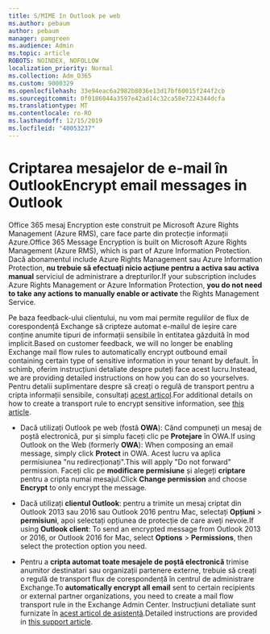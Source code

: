 ```yaml
---
title: S/MIME în Outlook pe web
ms.author: pebaum
author: pebaum
manager: pamgreen
ms.audience: Admin
ms.topic: article
ROBOTS: NOINDEX, NOFOLLOW
localization_priority: Normal
ms.collection: Adm_O365
ms.custom: 9000329
ms.openlocfilehash: 33e94eac6a2982b8036e13d17bf60015f244f2cb
ms.sourcegitcommit: 0f0186044a3597e42ad14c32ca58e7224344dcfa
ms.translationtype: MT
ms.contentlocale: ro-RO
ms.lasthandoff: 12/15/2019
ms.locfileid: "40053237"
---
```

# <a name="encrypt-email-messages-in-outlook"></a><span data-ttu-id="75b6a-102">Criptarea mesajelor de e-mail în Outlook</span><span class="sxs-lookup"><span data-stu-id="75b6a-102">Encrypt email messages in Outlook</span></span>

<span data-ttu-id="75b6a-103">Office 365 mesaj Encryption este construit pe Microsoft Azure Rights Management (Azure RMS), care face parte din protecție informații Azure.</span><span class="sxs-lookup"><span data-stu-id="75b6a-103">Office 365 Message Encryption is built on Microsoft Azure Rights Management (Azure RMS), which is part of Azure Information Protection.</span></span> <span data-ttu-id="75b6a-104">Dacă abonamentul include Azure Rights Management sau Azure Information Protection, **nu trebuie să efectuați nicio acțiune pentru a activa sau activa manual** serviciul de administrare a drepturilor.</span><span class="sxs-lookup"><span data-stu-id="75b6a-104">If your subscription includes Azure Rights Management or Azure Information Protection, **you do not need to take any actions to manually enable or activate** the Rights Management Service.</span></span>

<span data-ttu-id="75b6a-105">Pe baza feedback-ului clientului, nu vom mai permite regulilor de flux de corespondență Exchange să cripteze automat e-mailul de ieșire care conține anumite tipuri de informații sensibile în entitatea găzduită în mod implicit.</span><span class="sxs-lookup"><span data-stu-id="75b6a-105">Based on customer feedback, we will no longer be enabling Exchange mail flow rules to automatically encrypt outbound email containing certain type of sensitive information in your tenant by default.</span></span> <span data-ttu-id="75b6a-106">În schimb, oferim instrucțiuni detaliate despre puteți face acest lucru.</span><span class="sxs-lookup"><span data-stu-id="75b6a-106">Instead, we are providing detailed instructions on how you can do so yourselves.</span></span> <span data-ttu-id="75b6a-107">Pentru detalii suplimentare despre să creați o regulă de transport pentru a cripta informații sensibile, consultați [acest articol](https://aka.ms/OmeEtr).</span><span class="sxs-lookup"><span data-stu-id="75b6a-107">For additional details on how to create a transport rule to encrypt sensitive information, see [this article](https://aka.ms/OmeEtr).</span></span>

- <span data-ttu-id="75b6a-108">Dacă utilizați Outlook pe web (fostă **OWA**): Când compuneți un mesaj de poștă electronică, pur și simplu faceți clic pe **Protejare** în OWA.</span><span class="sxs-lookup"><span data-stu-id="75b6a-108">If using Outlook on the Web (formerly **OWA**): When composing an email message, simply click **Protect** in OWA.</span></span> <span data-ttu-id="75b6a-109">Acest lucru va aplica permisiunea "nu redirecționați".</span><span class="sxs-lookup"><span data-stu-id="75b6a-109">This will apply "Do not forward" permission.</span></span> <span data-ttu-id="75b6a-110">Faceți clic pe **modificare permisiune** și alegeți **criptare** pentru a cripta numai mesajul.</span><span class="sxs-lookup"><span data-stu-id="75b6a-110">Click **Change permission** and choose **Encrypt** to only encrypt the message.</span></span>

- <span data-ttu-id="75b6a-111">Dacă utilizați **clientul Outlook**: pentru a trimite un mesaj criptat din Outlook 2013 sau 2016 sau Outlook 2016 pentru Mac, selectați **Opțiuni** > **permisiuni**, apoi selectați opțiunea de protecție de care aveți nevoie.</span><span class="sxs-lookup"><span data-stu-id="75b6a-111">If using **Outlook client**: To send an encrypted message from Outlook 2013 or 2016, or Outlook 2016 for Mac, select **Options** > **Permissions**, then select the protection option you need.</span></span>

- <span data-ttu-id="75b6a-112">Pentru a **cripta automat toate mesajele de poștă electronică** trimise anumitor destinatari sau organizații partenere externe, trebuie să creați o regulă de transport flux de corespondență în centrul de administrare Exchange.</span><span class="sxs-lookup"><span data-stu-id="75b6a-112">To **automatically encrypt all email** sent to certain recipients or external partner organizations, you need to create a mail flow transport rule in the Exchange Admin Center.</span></span> <span data-ttu-id="75b6a-113">Instrucțiuni detaliate sunt furnizate în [acest articol de asistență](https://docs.microsoft.com/office365/securitycompliance/define-mail-flow-rules-to-encrypt-email#create-a-mail-flow-rule-to-encrypt-email-messages-with-the-new-ome-capabilities).</span><span class="sxs-lookup"><span data-stu-id="75b6a-113">Detailed instructions are provided in [this support article](https://docs.microsoft.com/office365/securitycompliance/define-mail-flow-rules-to-encrypt-email#create-a-mail-flow-rule-to-encrypt-email-messages-with-the-new-ome-capabilities).</span></span>

